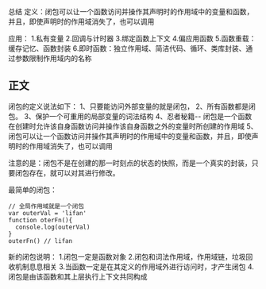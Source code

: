 总结
定义：闭包可以让一个函数访问并操作其声明时的作用域中的变量和函数，并且，即使声明时的作用域消失了，也可以调用

应用：
 1.私有变量
 2.回调与计时器
 3.绑定函数上下文
 4.偏应用函数
 5.函数重载：缓存记忆、函数封装
 6.即时函数：独立作用域、简洁代码、循环、类库封装、通过参数限制作用域内的名称

正文
----
闭包的定义说法如下：
1、只要能访问外部变量的就是闭包，
2、所有函数都是闭包。
3、保护一个可重用的局部变量的词法结构
4、忍者秘籍-- 闭包是一个函数在创建时允许该自身函数访问并操作该自身函数之外的变量时所创建的作用域
5、闭包可以让一个函数访问并操作其声明时的作用域中的变量和函数，并且，即使声明时的作用域消失了，也可以调用

注意的是：闭包不是在创建的那一时刻点的状态的快照，而是一个真实的封装，只要闭包存在，就可以对其进行修改。

最简单的闭包：
```
// 全局作用域就是一个闭包
var outerVal = 'lifan'
function oterFn(){
  console.log(outerVal)
}
outerFn() // lifan
```

新的闭包说明：
1.闭包一定是函数对象
2.闭包和词法作用域，作用域链，垃圾回收机制息息相关
3.当函数一定是在其定义的作用域外进行访问时，才产生闭包
4.闭包是由该函数和其上层执行上下文共同构成